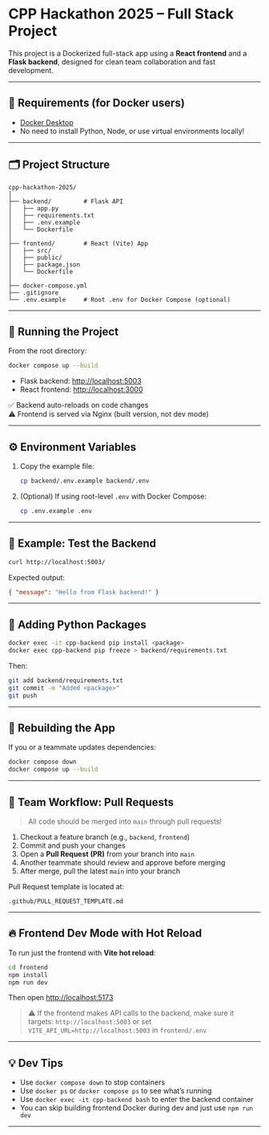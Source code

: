 # CPP Hackathon 2025 – Full Stack Project

This project is a Dockerized full-stack app using a **React frontend** and a **Flask backend**, designed for clean team collaboration and fast development.

---

## 🔧 Requirements (for Docker users)

- [Docker Desktop](https://www.docker.com/products/docker-desktop/)
- No need to install Python, Node, or use virtual environments locally!

---

## 🗂️ Project Structure

```
cpp-hackathon-2025/
│
├── backend/         # Flask API
│   ├── app.py
│   ├── requirements.txt
│   ├── .env.example
│   └── Dockerfile
│
├── frontend/        # React (Vite) App
│   ├── src/
│   ├── public/
│   ├── package.json
│   └── Dockerfile
│
├── docker-compose.yml
├── .gitignore
└── .env.example     # Root .env for Docker Compose (optional)
```

---

## 🚀 Running the Project

From the root directory:

```bash
docker compose up --build
```

- Flask backend: [http://localhost:5003](http://localhost:5003)
- React frontend: [http://localhost:3000](http://localhost:3000)

✅ Backend auto-reloads on code changes  
⚠️ Frontend is served via Nginx (built version, not dev mode)

---

## ⚙️ Environment Variables

1. Copy the example file:

   ```bash
   cp backend/.env.example backend/.env
   ```

2. (Optional) If using root-level `.env` with Docker Compose:

   ```bash
   cp .env.example .env
   ```

---

## 🧪 Example: Test the Backend

```bash
curl http://localhost:5003/
```

Expected output:

```json
{ "message": "Hello from Flask backend!" }
```

---

## 🧱 Adding Python Packages

```bash
docker exec -it cpp-backend pip install <package>
docker exec cpp-backend pip freeze > backend/requirements.txt
```

Then:

```bash
git add backend/requirements.txt
git commit -m "Added <package>"
git push
```

---

## 🔁 Rebuilding the App

If you or a teammate updates dependencies:

```bash
docker compose down
docker compose up --build
```

---

## 🤝 Team Workflow: Pull Requests

> All code should be merged into `main` through pull requests!

1. Checkout a feature branch (e.g., `backend`, `frontend`)
2. Commit and push your changes
3. Open a **Pull Request (PR)** from your branch into `main`
4. Another teammate should review and approve before merging
5. After merge, pull the latest `main` into your branch

Pull Request template is located at:

```plaintext
.github/PULL_REQUEST_TEMPLATE.md
```

---

## 🔥 Frontend Dev Mode with Hot Reload

To run just the frontend with **Vite hot reload**:

```bash
cd frontend
npm install
npm run dev
```

Then open [http://localhost:5173](http://localhost:5173)

> ⚠️ If the frontend makes API calls to the backend, make sure it targets:
> `http://localhost:5003` or set `VITE_API_URL=http://localhost:5003` in `frontend/.env`

---

## 💡 Dev Tips

- Use `docker compose down` to stop containers
- Use `docker ps` or `docker compose ps` to see what’s running
- Use `docker exec -it cpp-backend bash` to enter the backend container
- You can skip building frontend Docker during dev and just use `npm run dev`

---